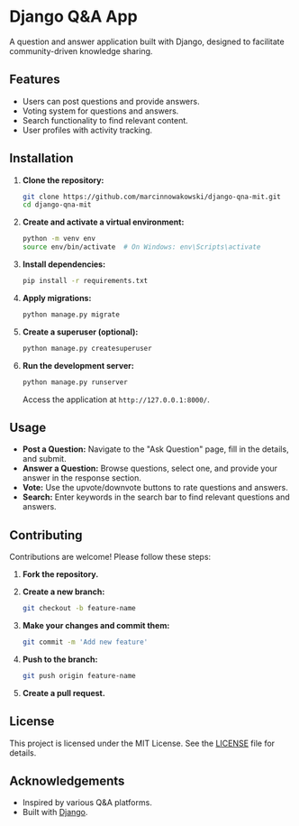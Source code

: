 
# Django Q&A App

A question and answer application built with Django, designed to facilitate community-driven knowledge sharing.

## Features

- Users can post questions and provide answers.
- Voting system for questions and answers.
- Search functionality to find relevant content.
- User profiles with activity tracking.

## Installation

1. **Clone the repository:**

   ```bash
   git clone https://github.com/marcinnowakowski/django-qna-mit.git
   cd django-qna-mit
   ```

2. **Create and activate a virtual environment:**

   ```bash
   python -m venv env
   source env/bin/activate  # On Windows: env\Scripts\activate
   ```

3. **Install dependencies:**

   ```bash
   pip install -r requirements.txt
   ```

4. **Apply migrations:**

   ```bash
   python manage.py migrate
   ```

5. **Create a superuser (optional):**

   ```bash
   python manage.py createsuperuser
   ```

6. **Run the development server:**

   ```bash
   python manage.py runserver
   ```

   Access the application at `http://127.0.0.1:8000/`.

## Usage

- **Post a Question:** Navigate to the "Ask Question" page, fill in the details, and submit.
- **Answer a Question:** Browse questions, select one, and provide your answer in the response section.
- **Vote:** Use the upvote/downvote buttons to rate questions and answers.
- **Search:** Enter keywords in the search bar to find relevant questions and answers.

## Contributing

Contributions are welcome! Please follow these steps:

1. **Fork the repository.**
2. **Create a new branch:**

   ```bash
   git checkout -b feature-name
   ```

3. **Make your changes and commit them:**

   ```bash
   git commit -m 'Add new feature'
   ```

4. **Push to the branch:**

   ```bash
   git push origin feature-name
   ```

5. **Create a pull request.**

## License

This project is licensed under the MIT License. See the [LICENSE](LICENSE) file for details.

## Acknowledgements

- Inspired by various Q&A platforms.
- Built with [Django](https://www.djangoproject.com/).
